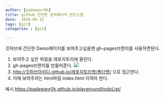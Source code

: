 ```yaml
---
author: [padawanr0k]
title: github 간단한 정적페이지 만드는법
date:  2018-05-15
tags: [git]
categories : [git]

---
```

깃허브에 간단한 Demo페이지를 보여주고싶을땐 gh-pages브랜치를 사용하면된다.

1. 보여주고 싶은 파일을 레포지토리에 올린다.
2. gh-pages브랜치를 만들어준다.
![](https://padawanr0k.github.io/img/how-to-gh-pages.jpg)
3. http://깃허브아이디.github.io/레포지토리명/폴더명/ 으로 접근한다.
4. 이때 보여주려는 html파일 index.html 이여야 한다.

예시 https://padawanr0k.github.io/playground/todoList/